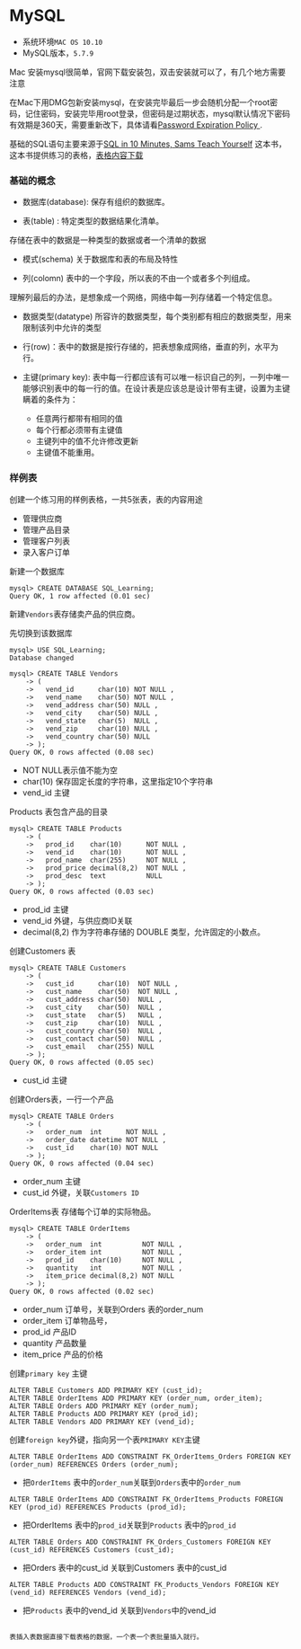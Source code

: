 # MySQL

- 系统环境`MAC OS 10.10`
- MySQL版本，`5.7.9`

Mac 安装mysql很简单，官网下载安装包，双击安装就可以了，有几个地方需要注意

在Mac下用DMG包新安装mysql，在安装完毕最后一步会随机分配一个root密码，记住密码，安装完毕用root登录，但密码是过期状态，mysql默认情况下密码有效期是360天，需要重新改下，具体请看[Password Expiration Policy
](https://dev.mysql.com/doc/refman/5.7/en/password-expiration-policy.html).

基础的SQL语句主要来源于[SQL in 10 Minutes, Sams Teach Yourself](http://www.amazon.com/Minutes-Sams-Teach-Yourself-Edition/dp/0672336073) 这本书，这本书提供练习的表格，[表格内容下载](http://www.forta.com/books/0672336073/)

### 基础的概念

- 数据库(database): 保存有组织的数据库。

- 表(table) : 特定类型的数据结果化清单。

存储在表中的数据是一种类型的数据或者一个清单的数据

- 模式(schema) 关于数据库和表的布局及特性

- 列(colomn) 表中的一个字段，所以表的不由一个或者多个列组成。

理解列最后的办法，是想象成一个网络，网络中每一列存储着一个特定信息。

- 数据类型(datatype) 所容许的数据类型，每个类别都有相应的数据类型，用来限制该列中允许的类型

- 行(row)：表中的数据是按行存储的，把表想象成网络，垂直的列，水平为行。

- 主键(primary key): 表中每一行都应该有可以唯一标识自己的列，一列中唯一能够识别表中的每一行的值。在设计表是应该总是设计带有主键，设置为主键瞒着的条件为：
	- 任意两行都带有相同的值
	- 每个行都必须带有主键值
	- 主键列中的值不允许修改更新
	- 主键值不能重用。

### 样例表

创建一个练习用的样例表格，一共5张表，表的内容用途

- 管理供应商
- 管理产品目录
- 管理客户列表
- 录入客户订单

新建一个数据库 

```
mysql> CREATE DATABASE SQL_Learning;
Query OK, 1 row affected (0.01 sec)
```

新建`Vendors`表存储卖产品的供应商。

先切换到该数据库

```
mysql> USE SQL_Learning;
Database changed

mysql> CREATE TABLE Vendors
    -> (
    ->   vend_id      char(10) NOT NULL ,
    ->   vend_name    char(50) NOT NULL ,
    ->   vend_address char(50) NULL ,
    ->   vend_city    char(50) NULL ,
    ->   vend_state   char(5)  NULL ,
    ->   vend_zip     char(10) NULL ,
    ->   vend_country char(50) NULL
    -> );
Query OK, 0 rows affected (0.08 sec)
```
- NOT NULL表示值不能为空
- char(10) 保存固定长度的字符串，这里指定10个字符串
- vend_id 主键

Products 表包含产品的目录

```
mysql> CREATE TABLE Products
    -> (
    ->   prod_id    char(10)      NOT NULL ,
    ->   vend_id    char(10)      NOT NULL ,
    ->   prod_name  char(255)     NOT NULL ,
    ->   prod_price decimal(8,2)  NOT NULL ,
    ->   prod_desc  text          NULL
    -> );
Query OK, 0 rows affected (0.03 sec)
```

- prod_id 主键
- vend_id 外键，与供应商ID关联
- decimal(8,2) 作为字符串存储的 DOUBLE 类型，允许固定的小数点。

创建Customers 表

```
mysql> CREATE TABLE Customers
    -> (
    ->   cust_id      char(10)  NOT NULL ,
    ->   cust_name    char(50)  NOT NULL ,
    ->   cust_address char(50)  NULL ,
    ->   cust_city    char(50)  NULL ,
    ->   cust_state   char(5)   NULL ,
    ->   cust_zip     char(10)  NULL ,
    ->   cust_country char(50)  NULL ,
    ->   cust_contact char(50)  NULL ,
    ->   cust_email   char(255) NULL
    -> );
Query OK, 0 rows affected (0.05 sec)
```
- cust_id 主键

创建Orders表，一行一个产品

```
mysql> CREATE TABLE Orders
    -> (
    ->   order_num  int      NOT NULL ,
    ->   order_date datetime NOT NULL ,
    ->   cust_id    char(10) NOT NULL
    -> );
Query OK, 0 rows affected (0.04 sec)
```

- order_num 主键
- cust_id 外键，关联`Customers ID`

OrderItems表 存储每个订单的实际物品。

```
mysql> CREATE TABLE OrderItems
    -> (
    ->   order_num  int          NOT NULL ,
    ->   order_item int          NOT NULL ,
    ->   prod_id    char(10)     NOT NULL ,
    ->   quantity   int          NOT NULL ,
    ->   item_price decimal(8,2) NOT NULL
    -> );
Query OK, 0 rows affected (0.02 sec)
```

- order\_num 订单号，关联到Orders 表的order_num
- order\_item 订单物品号，
- prod\_id 产品ID
- quantity 产品数量
- item\_price 产品的价格

创建`primary key` 主键

```
ALTER TABLE Customers ADD PRIMARY KEY (cust_id);
ALTER TABLE OrderItems ADD PRIMARY KEY (order_num, order_item);
ALTER TABLE Orders ADD PRIMARY KEY (order_num);
ALTER TABLE Products ADD PRIMARY KEY (prod_id);
ALTER TABLE Vendors ADD PRIMARY KEY (vend_id);
```

创建`foreign key`外键，指向另一个表`PRIMARY KEY`主键

```
ALTER TABLE OrderItems ADD CONSTRAINT FK_OrderItems_Orders FOREIGN KEY (order_num) REFERENCES Orders (order_num);
```

- 把`OrderItems` 表中的`order_num`关联到`Orders`表中的`order_num`

```
ALTER TABLE OrderItems ADD CONSTRAINT FK_OrderItems_Products FOREIGN KEY (prod_id) REFERENCES Products (prod_id);
```

- 把OrderItems 表中的`prod_id`关联到`Products` 表中的`prod_id`

```
ALTER TABLE Orders ADD CONSTRAINT FK_Orders_Customers FOREIGN KEY (cust_id) REFERENCES Customers (cust_id);
```

- 把Orders 表中的cust_id 关联到Customers 表中的cust_id

```
ALTER TABLE Products ADD CONSTRAINT FK_Products_Vendors FOREIGN KEY (vend_id) REFERENCES Vendors (vend_id);
```

- 把`Products` 表中的vend_id 关联到`Vendors`中的vend_id
```

表插入表数据直接下载表格的数据，一个表一个表批量插入就行。
